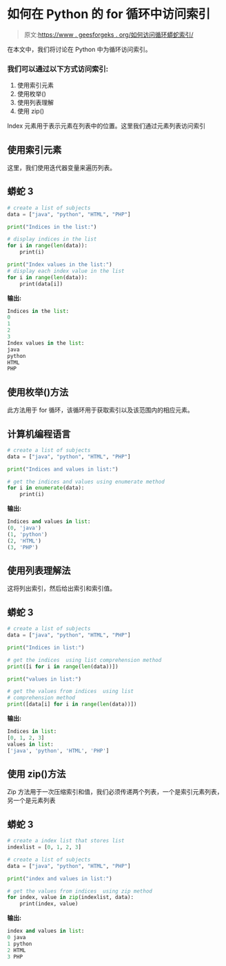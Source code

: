 # 如何在 Python 的 for 循环中访问索引

> 原文:[https://www . geesforgeks . org/如何访问循环蟒蛇索引/](https://www.geeksforgeeks.org/how-to-access-index-in-pythons-for-loop/)

在本文中，我们将讨论在 Python 中为循环访问索引。

### 我们可以通过以下方式访问索引:

1.  使用索引元素
2.  使用枚举()
3.  使用列表理解
4.  使用 zip()

Index 元素用于表示元素在列表中的位置。这里我们通过元素列表访问索引

## **使用索引元素**

这里，我们使用迭代器变量来遍历列表。

## 蟒蛇 3

```py
# create a list of subjects
data = ["java", "python", "HTML", "PHP"]

print("Indices in the list:")

# display indices in the list
for i in range(len(data)):
    print(i)

print("Index values in the list:")
# display each index value in the list
for i in range(len(data)):
    print(data[i])
```

**输出:**

```py
Indices in the list:
0
1
2
3
Index values in the list:
java
python
HTML
PHP
```

## **使用枚举()方法**

此方法用于 for 循环，该循环用于获取索引以及该范围内的相应元素。

## 计算机编程语言

```py
# create a list of subjects
data = ["java", "python", "HTML", "PHP"]

print("Indices and values in list:")

# get the indices and values using enumerate method
for i in enumerate(data):
    print(i)
```

**输出:**

```py
Indices and values in list:
(0, 'java')
(1, 'python')
(2, 'HTML')
(3, 'PHP')
```

## **使用列表理解法**

这将列出索引，然后给出索引和索引值。

## 蟒蛇 3

```py
# create a list of subjects
data = ["java", "python", "HTML", "PHP"]

print("Indices in list:")

# get the indices  using list comprehension method
print([i for i in range(len(data))])

print("values in list:")

# get the values from indices  using list
# comprehension method
print([data[i] for i in range(len(data))])
```

**输出:**

```py
Indices in list:
[0, 1, 2, 3]
values in list:
['java', 'python', 'HTML', 'PHP']
```

## 使用 zip()方法

Zip 方法用于一次压缩索引和值，我们必须传递两个列表，一个是索引元素列表，另一个是元素列表

## 蟒蛇 3

```py
# create a index list that stores list
indexlist = [0, 1, 2, 3]

# create a list of subjects
data = ["java", "python", "HTML", "PHP"]

print("index and values in list:")

# get the values from indices  using zip method
for index, value in zip(indexlist, data):
    print(index, value)
```

**输出:**

```py
index and values in list:
0 java
1 python
2 HTML
3 PHP
```